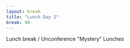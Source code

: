 ```yaml
---
layout: break
title: "Lunch Day 2"
break: 90
---
```


Lunch break / Unconference 
"Mystery" Lunches
